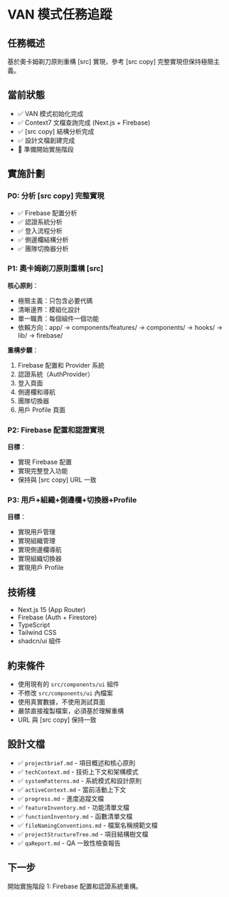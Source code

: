 # VAN 模式任務追蹤

## 任務概述
基於奧卡姆剃刀原則重構 [src] 實現，參考 [src copy] 完整實現但保持極簡主義。

## 當前狀態
- ✅ VAN 模式初始化完成
- ✅ Context7 文檔查詢完成 (Next.js + Firebase)
- ✅ [src copy] 結構分析完成
- ✅ 設計文檔創建完成
- 🔄 準備開始實施階段

## 實施計劃

### P0: 分析 [src copy] 完整實現
- ✅ Firebase 配置分析
- ✅ 認證系統分析  
- ✅ 登入流程分析
- ✅ 側邊欄結構分析
- ✅ 團隊切換器分析

### P1: 奧卡姆剃刀原則重構 [src]
**核心原則**：
- 極簡主義：只包含必要代碼
- 清晰邊界：模組化設計
- 單一職責：每個組件一個功能
- 依賴方向：app/ → components/features/ → components/ → hooks/ → lib/ → firebase/

**重構步驟**：
1. Firebase 配置和 Provider 系統
2. 認證系統（AuthProvider）
3. 登入頁面
4. 側邊欄和導航
5. 團隊切換器
6. 用戶 Profile 頁面

### P2: Firebase 配置和認證實現
**目標**：
- 實現 Firebase 配置
- 實現完整登入功能
- 保持與 [src copy] URL 一致

### P3: 用戶+組織+側邊欄+切換器+Profile
**目標**：
- 實現用戶管理
- 實現組織管理
- 實現側邊欄導航
- 實現組織切換器
- 實現用戶 Profile

## 技術棧
- Next.js 15 (App Router)
- Firebase (Auth + Firestore)
- TypeScript
- Tailwind CSS
- shadcn/ui 組件

## 約束條件
- 使用現有的 `src/components/ui` 組件
- 不修改 `src/components/ui` 內檔案
- 使用真實數據，不使用測試頁面
- 嚴禁直接複製檔案，必須基於理解重構
- URL 與 [src copy] 保持一致

## 設計文檔
- ✅ `projectbrief.md` - 項目概述和核心原則
- ✅ `techContext.md` - 技術上下文和架構模式  
- ✅ `systemPatterns.md` - 系統模式和設計原則
- ✅ `activeContext.md` - 當前活動上下文
- ✅ `progress.md` - 進度追蹤文檔
- ✅ `featureInventory.md` - 功能清單文檔
- ✅ `functionInventory.md` - 函數清單文檔
- ✅ `fileNamingConventions.md` - 檔案名稱規範文檔
- ✅ `projectStructureTree.md` - 項目結構樹文檔
- ✅ `qaReport.md` - QA 一致性檢查報告

## 下一步
開始實施階段 1: Firebase 配置和認證系統重構。
